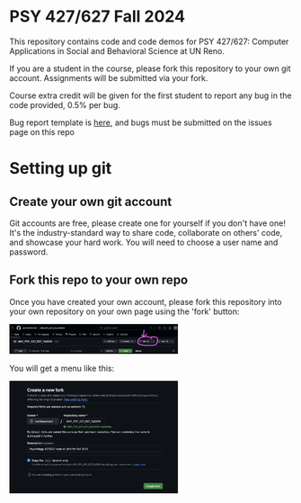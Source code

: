 # PSY 427/627 Fall 2024

This repository contains code and code demos for PSY 427/627: Computer Applications in Social and Behavioral Science at UN Reno. 

If you are a student in the course, please fork this repository to your own git account. Assignments will be submitted via your fork. 

Course extra credit will be given for the first student to report any bug in the code provided, 0.5% per bug. 

Bug report template is [here](url), and bugs must be submitted on the issues page on this repo 

# Setting up git

## Create your own git account
Git accounts are free, please create one for yourself if you don't have one! It's the industry-standard way to share code, collaborate on others' code, and showcase your hard work. You will need to choose a user name and password. 

## Fork this repo to your own repo
Once you have created your own account, please fork this repository into your own repository on your own page using the 'fork' button:

<img src="Resources/git_fork_button.png" alt="fork button location" width="300"/>

You will get a menu like this:

<img src="Resources/git_fork_options.png" alt="fork button location" width="300"/>
